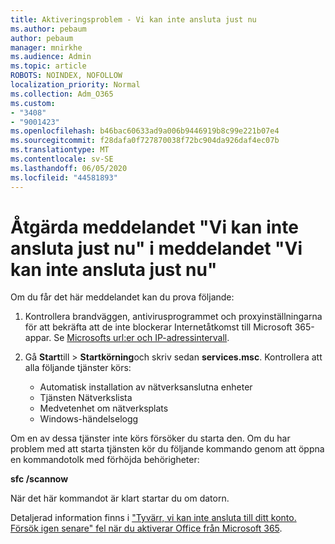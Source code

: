 ```yaml
---
title: Aktiveringsproblem - Vi kan inte ansluta just nu
ms.author: pebaum
author: pebaum
manager: mnirkhe
ms.audience: Admin
ms.topic: article
ROBOTS: NOINDEX, NOFOLLOW
localization_priority: Normal
ms.collection: Adm_O365
ms.custom:
- "3408"
- "9001423"
ms.openlocfilehash: b46bac60633ad9a006b9446919b8c99e221b07e4
ms.sourcegitcommit: f28dafa0f727870038f72bc904da926daf4ec07b
ms.translationtype: MT
ms.contentlocale: sv-SE
ms.lasthandoff: 06/05/2020
ms.locfileid: "44581893"
---
```

# <a name="fixing-the-microsoft-365-apps-we-are-unable-to-connect-right-now-message"></a>Åtgärda meddelandet "Vi kan inte ansluta just nu" i meddelandet "Vi kan inte ansluta just nu"

Om du får det här meddelandet kan du prova följande:

1. Kontrollera brandväggen, antivirusprogrammet och proxyinställningarna för att bekräfta att de inte blockerar Internetåtkomst till Microsoft 365-appar. Se [Microsofts url:er och IP-adressintervall](https://docs.microsoft.com/office365/enterprise/urls-and-ip-address-ranges).

2. Gå **Start**till  >  **Startkörning**och skriv sedan **services.msc**. Kontrollera att alla följande tjänster körs:
    - Automatisk installation av nätverksanslutna enheter
    - Tjänsten Nätverkslista
    - Medvetenhet om nätverksplats
    - Windows-händelselogg

Om en av dessa tjänster inte körs försöker du starta den. Om du har problem med att starta tjänsten kör du följande kommando genom att öppna en kommandotolk med förhöjda behörigheter:

**sfc /scannow**

När det här kommandot är klart startar du om datorn.

Detaljerad information finns i ["Tyvärr, vi kan inte ansluta till ditt konto. Försök igen senare" fel när du aktiverar Office från Microsoft 365](https://docs.microsoft.com/office/troubleshoot/activation-installation/issue-when-activate-office-from-office-365).